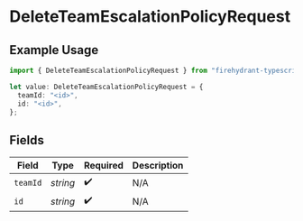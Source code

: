 # DeleteTeamEscalationPolicyRequest

## Example Usage

```typescript
import { DeleteTeamEscalationPolicyRequest } from "firehydrant-typescript-sdk/models/operations";

let value: DeleteTeamEscalationPolicyRequest = {
  teamId: "<id>",
  id: "<id>",
};
```

## Fields

| Field              | Type               | Required           | Description        |
| ------------------ | ------------------ | ------------------ | ------------------ |
| `teamId`           | *string*           | :heavy_check_mark: | N/A                |
| `id`               | *string*           | :heavy_check_mark: | N/A                |